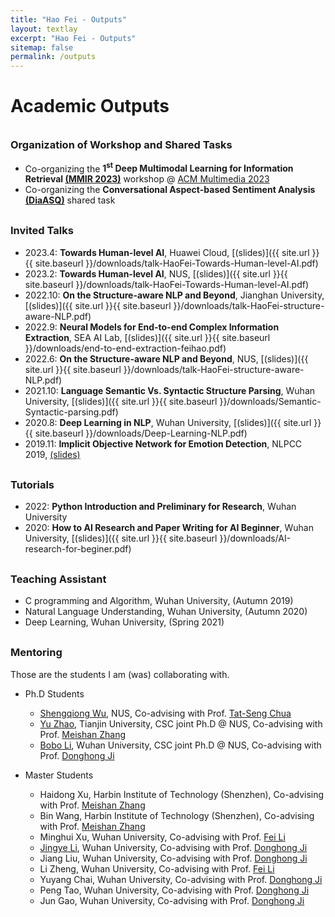 ```yaml
---
title: "Hao Fei - Outputs"
layout: textlay
excerpt: "Hao Fei - Outputs"
sitemap: false
permalink: /outputs
---
```


# Academic Outputs

<div style="margin-top: 35px"></div>


### Organization of Workshop and Shared Tasks

- Co-organizing the **1<sup>st</sup> Deep Multimodal Learning for Information Retrieval [(MMIR 2023)](https://videorelation.nextcenter.org/MMIR23/)** workshop @ [ACM Multimedia 2023](https://www.acmmm2023.org/) 
- Co-organizing the **Conversational Aspect-based Sentiment Analysis [(DiaASQ)](https://conasq.pages.dev/)** shared task






<div style="margin-top: 30px"></div>


### Invited Talks 

- 2023.4: **Towards Human-level AI**, Huawei Cloud, [(slides)]({{ site.url }}{{ site.baseurl }}/downloads/talk-HaoFei-Towards-Human-level-AI.pdf)
- 2023.2: **Towards Human-level AI**, NUS, [(slides)]({{ site.url }}{{ site.baseurl }}/downloads/talk-HaoFei-Towards-Human-level-AI.pdf)
- 2022.10: **On the Structure-aware NLP and Beyond**, Jianghan University, [(slides)]({{ site.url }}{{ site.baseurl }}/downloads/talk-HaoFei-structure-aware-NLP.pdf)
- 2022.9: **Neural Models for End-to-end Complex Information Extraction**, SEA AI Lab, [(slides)]({{ site.url }}{{ site.baseurl }}/downloads/end-to-end-extraction-feihao.pdf)
- 2022.6: **On the Structure-aware NLP and Beyond**, NUS, [(slides)]({{ site.url }}{{ site.baseurl }}/downloads/talk-HaoFei-structure-aware-NLP.pdf)
- 2021.10: **Language Semantic Vs. Syntactic Structure Parsing**, Wuhan University, [(slides)]({{ site.url }}{{ site.baseurl }}/downloads/Semantic-Syntactic-parsing.pdf)
- 2020.8: **Deep Learning in NLP**, Wuhan University, [(slides)]({{ site.url }}{{ site.baseurl }}/downloads/Deep-Learning-NLP.pdf)
- 2019.11: **Implicit Objective Network for Emotion Detection**, NLPCC 2019,  [(slides)]()




<div style="margin-top: 30px"></div>

### Tutorials

- 2022: **Python Introduction and Preliminary for Research**, Wuhan University
- 2020: **How to AI Research and Paper Writing for AI Beginner**, Wuhan University, [(slides)]({{ site.url }}{{ site.baseurl }}/downloads/AI-research-for-beginer.pdf)

 





<div style="margin-top: 30px"></div>


### Teaching Assistant

- C programming and Algorithm, Wuhan University, (Autumn 2019)
- Natural Language Understanding, Wuhan University, (Autumn 2020)
- Deep Learning, Wuhan University, (Spring 2021)





<div style="margin-top: 30px"></div>


### Mentoring

Those are the students I am (was) collaborating with.

- Ph.D Students
    - [Shengqiong Wu](https://chocowu.github.io/), NUS, Co-advising with Prof. [Tat-Seng Chua](https://www.chuatatseng.com/)
    - [Yu Zhao](https://github.com/zhaoyucs), Tianjin University, CSC joint Ph.D @ NUS, Co-advising with Prof. [Meishan Zhang](https://zhangmeishan.github.io/)
    - [Bobo Li](https://github.com/unikcc), Wuhan University, CSC joint Ph.D @ NUS, Co-advising with Prof. [Donghong Ji](https://scholar.google.com/citations?user=2Q-7u3AAAAAJ)


- Master Students
  - Haidong Xu, Harbin Institute of Technology (Shenzhen), Co-advising with Prof. [Meishan Zhang](https://zhangmeishan.github.io/)
  - Bin Wang, Harbin Institute of Technology (Shenzhen), Co-advising with Prof. [Meishan Zhang](https://zhangmeishan.github.io/)
  - Minghui Xu, Wuhan University, Co-advising with Prof. [Fei Li](https://scholar.google.com/citations?user=AoMmysMAAAAJ)
  - [Jingye Li](https://ljynlp.github.io/), Wuhan University, Co-advising with Prof. [Donghong Ji](https://scholar.google.com/citations?user=2Q-7u3AAAAAJ)
  - Jiang Liu, Wuhan University, Co-advising with Prof. [Donghong Ji](https://scholar.google.com/citations?user=2Q-7u3AAAAAJ)
  - Li Zheng, Wuhan University, Co-advising with Prof. [Fei Li](https://scholar.google.com/citations?user=AoMmysMAAAAJ)
  - Yuyang Chai, Wuhan University, Co-advising with Prof. [Donghong Ji](https://scholar.google.com/citations?user=2Q-7u3AAAAAJ)
  - Peng Tao, Wuhan University, Co-advising with Prof. [Donghong Ji](https://scholar.google.com/citations?user=2Q-7u3AAAAAJ)
  - Jun Gao, Wuhan University, Co-advising with Prof. [Donghong Ji](https://scholar.google.com/citations?user=2Q-7u3AAAAAJ)



